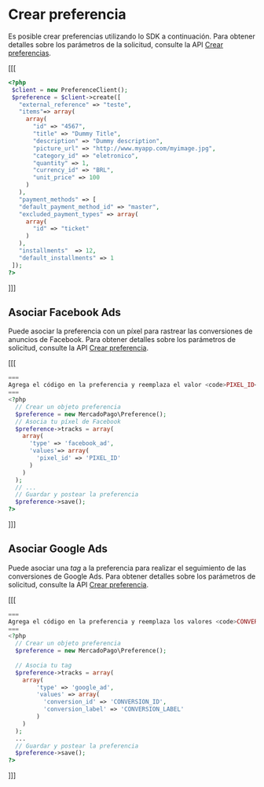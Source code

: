 # Crear preferencia

Es posible crear preferencias utilizando lo SDK a continuación. Para obtener detalles sobre los parámetros de la solicitud, consulte la API [Crear preferencias](/developers/es/reference/preferences/_checkout_preferences/post).

[[[
 ```php
<?php
  $client = new PreferenceClient();
  $preference = $client->create([
    "external_reference" => "teste",
    "items"=> array(
      array(
        "id" => "4567",
        "title" => "Dummy Title",
        "description" => "Dummy description",
        "picture_url" => "http://www.myapp.com/myimage.jpg",
        "category_id" => "eletronico",
        "quantity" => 1,
        "currency_id" => "BRL",
        "unit_price" => 100
      )
    ),
    "payment_methods" => [
    "default_payment_method_id" => "master",
    "excluded_payment_types" => array(
      array(
        "id" => "ticket"
      )
    ),
    "installments"  => 12,
    "default_installments" => 1
  ]);
?>
```
]]]

## Asociar Facebook Ads

Puede asociar la preferencia con un píxel para rastrear las conversiones de anuncios de Facebook. Para obtener detalles sobre los parámetros de solicitud, consulte la API [Crear preferencia](https://www.mercadopago[FAKER][URL][DOMAIN]/developers/es/reference/preferences/_checkout_preferences/post).

[[[
```php
===
Agrega el código en la preferencia y reemplaza el valor <code>PIXEL_ID</code> por tu identificador.
===
<?php
  // Crear un objeto preferencia
  $preference = new MercadoPago\Preference();
  // Asocia tu píxel de Facebook
  $preference->tracks = array(
    array(
      'type' => 'facebook_ad',
      'values'=> array(
        'pixel_id' => 'PIXEL_ID'
      )
    )
  );
  // ...
  // Guardar y postear la preferencia
  $preference->save();
?>
```
]]]

## Asociar Google Ads

Puede asociar una *tag* a la preferencia para realizar el seguimiento de las conversiones de Google Ads. Para obtener detalles sobre los parámetros de solicitud, consulte la API [Crear preferencia](https://www.mercadopago[FAKER][URL][DOMAIN]/developers/es/reference/preferences/_checkout_preferences/post).

[[[
```php
===
Agrega el código en la preferencia y reemplaza los valores <code>CONVERSION\_ID</code> y <code>CONVERSION\_LABEL</code> por los datos de tu _tag_.
===
<?php
  // Crear un objeto preferencia
  $preference = new MercadoPago\Preference();
 
  // Asocia tu tag
  $preference->tracks = array(
    array(
        'type' => 'google_ad',
        'values' => array(
          'conversion_id' => 'CONVERSION_ID',
          'conversion_label' => 'CONVERSION_LABEL'
        )
    )
  );
  ...
  // Guardar y postear la preferencia
  $preference->save();
?>
```
]]]